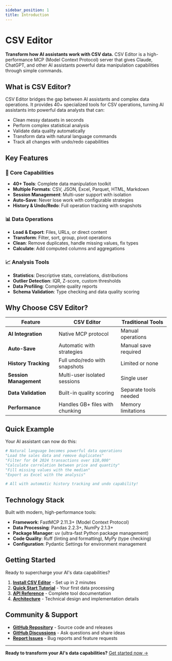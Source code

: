 ```yaml
---
sidebar_position: 1
title: Introduction
---
```


# CSV Editor

**Transform how AI assistants work with CSV data.** CSV Editor is a high-performance MCP (Model Context Protocol) server that gives Claude, ChatGPT, and other AI assistants powerful data manipulation capabilities through simple commands.

## What is CSV Editor?

CSV Editor bridges the gap between AI assistants and complex data operations. It provides 40+ specialized tools for CSV operations, turning AI assistants into powerful data analysts that can:

- Clean messy datasets in seconds
- Perform complex statistical analysis
- Validate data quality automatically
- Transform data with natural language commands
- Track all changes with undo/redo capabilities

## Key Features

### 🎯 Core Capabilities

- **40+ Tools**: Complete data manipulation toolkit
- **Multiple Formats**: CSV, JSON, Excel, Parquet, HTML, Markdown
- **Session Management**: Multi-user support with isolation
- **Auto-Save**: Never lose work with configurable strategies
- **History & Undo/Redo**: Full operation tracking with snapshots

### 📊 Data Operations

- **Load & Export**: Files, URLs, or direct content
- **Transform**: Filter, sort, group, pivot operations
- **Clean**: Remove duplicates, handle missing values, fix types
- **Calculate**: Add computed columns and aggregations

### 📈 Analysis Tools

- **Statistics**: Descriptive stats, correlations, distributions
- **Outlier Detection**: IQR, Z-score, custom thresholds
- **Data Profiling**: Complete quality reports
- **Schema Validation**: Type checking and data quality scoring

## Why Choose CSV Editor?

| Feature | CSV Editor | Traditional Tools |
|---------|-----------|------------------|
| **AI Integration** | Native MCP protocol | Manual operations |
| **Auto-Save** | Automatic with strategies | Manual save required |
| **History Tracking** | Full undo/redo with snapshots | Limited or none |
| **Session Management** | Multi-user isolated sessions | Single user |
| **Data Validation** | Built-in quality scoring | Separate tools needed |
| **Performance** | Handles GB+ files with chunking | Memory limitations |

## Quick Example

Your AI assistant can now do this:

```python
# Natural language becomes powerful data operations
"Load the sales data and remove duplicates"
"Filter for Q4 2024 transactions over $10,000"
"Calculate correlation between price and quantity"
"Fill missing values with the median"
"Export as Excel with the analysis"

# All with automatic history tracking and undo capability!
```

## Technology Stack

Built with modern, high-performance tools:

- **Framework**: FastMCP 2.11.3+ (Model Context Protocol)
- **Data Processing**: Pandas 2.2.3+, NumPy 2.1.3+
- **Package Manager**: uv (ultra-fast Python package management)
- **Code Quality**: Ruff (linting and formatting), MyPy (type checking)
- **Configuration**: Pydantic Settings for environment management

## Getting Started

Ready to supercharge your AI's data capabilities?

1. **[Install CSV Editor](./installation)** - Set up in 2 minutes
2. **[Quick Start Tutorial](./tutorials/quickstart)** - Your first data processing
3. **[API Reference](./api/overview)** - Complete tool documentation
4. **[Architecture](./architecture)** - Technical design and implementation details

## Community & Support

- **[GitHub Repository](https://github.com/jonpspri/csv-editor)** - Source code and releases
- **[GitHub Discussions](https://github.com/jonpspri/csv-editor/discussions)** - Ask questions and share ideas
- **[Report Issues](https://github.com/jonpspri/csv-editor/issues)** - Bug reports and feature requests

---

**Ready to transform your AI's data capabilities?** [Get started now →](./installation)

